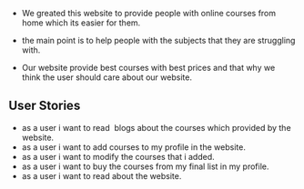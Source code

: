
- We greated this website to provide people with online courses from home which its easier for them. 

- the main point is to help people with the subjects that they are struggling with.

- Our website provide best courses with best prices and that why we think the user should care about our website.

## User Stories

- as a user i want to read  blogs about the courses which provided by the website.
- as a user i want to add courses to my profile in the website.
- as a user i want to modify the courses that i added.
- as a user i want to buy the courses from my final list in my profile.
- as a user i want to read about the website.